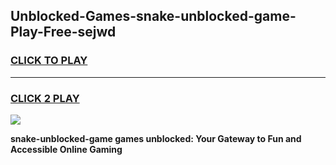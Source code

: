 
## Unblocked-Games-snake-unblocked-game-Play-Free-sejwd
<h3>
<a href="https://premium76.site?title=snake-unblocked-game&ref=18A1">CLICK TO PLAY</a></h3>
<hr>

<h3>
<a href="https://premium76.site?title=snake-unblocked-game&ref=18A1">CLICK 2 PLAY</a>
  
</h3>

<a href="https://premium76.site?title=snake-unblocked-game&ref=18A1"><img src="https://clearcache.store/games.png"></a>


**snake-unblocked-game games unblocked: Your Gateway to Fun and Accessible Online Gaming**
